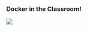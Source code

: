 ### Docker in the Classroom!


![](https://i.ytimg.com/vi/V9AbeALNVkk/hqdefault.jpg?custom=true&w=168&h=94&stc=true&jpg444=true&jpgq=90&sp=68&sigh=7jpShePcD35q99YMe788u-WNfMA)

[](https://www.youtube.com/watch?v=SRwrg0db_zY)
